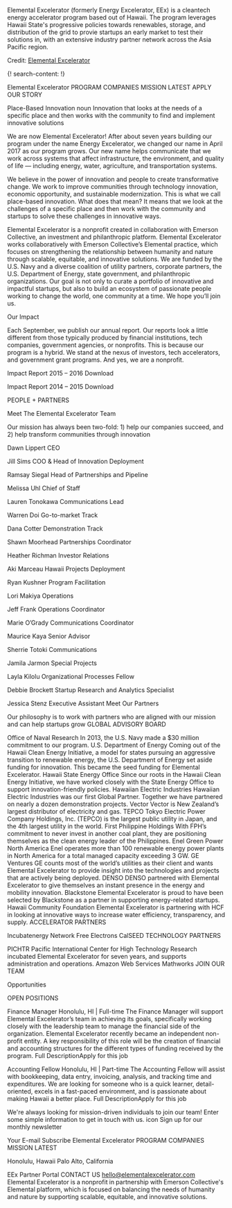 
Elemental Excelerator (formerly Energy Excelerator, EEx) is a cleantech energy accelerator program based out of Hawaii. The program leverages Hawaii State's progressive policies towards renewables, storage, and distribution of the grid to provie startups an early market to test their solutions in, with an extensive industry partner network across the Asia Pacific region.

Credit: [Elemental Excelerator](http://elementalexcelerator.com/)


{! search-content: !}

Elemental Excelerator
PROGRAM COMPANIES MISSION  LATEST APPLY
OUR STORY

Place-Based Innovation
noun
Innovation that looks at the needs of a specific place and then works with the community to find and implement innovative solutions

We are now Elemental Excelerator! After about seven years building our program under the name Energy Excelerator, we changed our name in April 2017 as our program grows. Our new name helps communicate that we work across systems that affect infrastructure, the environment, and quality of life — including energy, water, agriculture, and transportation systems.

We believe in the power of innovation and people to create transformative change. We work to improve communities through technology innovation, economic opportunity, and sustainable modernization. This is what we call place-based innovation. What does that mean? It means that we look at the challenges of a specific place and then work with the community and startups to solve these challenges in innovative ways.

Elemental Excelerator is a nonprofit created in collaboration with Emerson Collective, an investment and philanthropic platform. Elemental Excelerator works collaboratively with Emerson Collective’s Elemental practice, which focuses on strengthening the relationship between humanity and nature through scalable, equitable, and innovative solutions. We are funded by the U.S. Navy and a diverse coalition of utility partners, corporate partners, the U.S. Department of Energy, state government, and philanthropic organizations. Our goal is not only to curate a portfolio of innovative and impactful startups, but also to build an ecosystem of passionate people working to change the world, one community at a time. We hope you’ll join us.



Our Impact

Each September, we publish our annual report. Our reports look a little different from those typically produced by financial institutions, tech companies, government agencies, or nonprofits. This is because our program is a hybrid. We stand at the nexus of investors, tech accelerators, and government grant programs. And yes, we are a nonprofit.
 

Impact Report 2015 – 2016
Download

Impact Report 2014 – 2015
Download


PEOPLE + PARTNERS

Meet The Elemental Excelerator Team

Our mission has always been two-fold: 1) help our companies succeed, and 2) help transform communities through innovation
 
Dawn Lippert
CEO
 
Jill Sims
COO & Head of Innovation Deployment
 
Ramsay Siegal
Head of Partnerships and Pipeline
 
Melissa Uhl
Chief of Staff
 
Lauren Tonokawa
Communications Lead
 
Warren Doi
Go-to-market Track
 
Dana Cotter
Demonstration Track
 
Shawn Moorhead
Partnerships Coordinator
 
Heather Richman
Investor Relations
 
Aki Marceau
Hawaii Projects Deployment
 
Ryan Kushner
Program Facilitation
 
Lori Makiya
Operations
 
Jeff Frank
Operations Coordinator
 
Marie O’Grady
Communications Coordinator
 
Maurice Kaya
Senior Advisor
 
Sherrie Totoki
Communications
 
Jamila Jarmon
Special Projects
 
Layla Kilolu
Organizational Processes Fellow
 
Debbie Brockett
Startup Research and Analytics Specialist
 
Jessica Stenz
Executive Assistant
Meet Our Partners

Our philosophy is to work with partners who are aligned with our mission and can help startups grow
GLOBAL ADVISORY BOARD

Office of Naval Research
In 2013, the U.S. Navy made a $30 million commitment to our program.
U.S. Department of Energy
Coming out of the Hawaii Clean Energy Initiative, a model for states pursuing an aggressive transition to renewable energy, the U.S. Department of Energy set aside funding for innovation. This became the seed funding for Elemental Excelerator.
Hawaii State Energy Office
Since our roots in the Hawaii Clean Energy Initiative, we have worked closely with the State Energy Office to support innovation-friendly policies.
Hawaiian Electric Industries
Hawaiian Electric Industries was our first Global Partner. Together we have partnered on nearly a dozen demonstration projects.
Vector
Vector is New Zealand’s largest distributor of electricity and gas.
TEPCO
Tokyo Electric Power Company Holdings, Inc. (TEPCO) is the largest public utility in Japan, and the 4th largest utility in the world.
First Philippine Holdings
With FPH’s commitment to never invest in another coal plant, they are positioning themselves as the clean energy leader of the Philippines.
Enel Green Power North America
Enel operates more than 100 renewable energy power plants in North America for a total managed capacity exceeding 3 GW.
GE Ventures
GE counts most of the world’s utilities as their client and wants Elemental Excelerator to provide insight into the technologies and projects that are actively being deployed.
DENSO
DENSO partnered with Elemental Excelerator to give themselves an instant presence in the energy and mobility innovation.
Blackstone
Elemental Excelerator is proud to have been selected by Blackstone as a partner in supporting energy-related startups.
Hawaii Community Foundation
Elemental Excelerator is partnering with HCF in looking at innovative ways to increase water efficiency, transparency, and supply.
ACCELERATOR PARTNERS

Incubatenergy Network
Free Electrons
CalSEED
TECHNOLOGY PARTNERS

PICHTR
Pacific International Center for High Technology Research incubated Elemental Excelerator for seven years, and supports administration and operations.
Amazon Web Services
Mathworks
JOIN OUR TEAM

Opportunities

OPEN POSITIONS

Finance Manager
Honolulu, HI  |  Full-time
The Finance Manager will support Elemental Excelerator’s team in achieving its goals, specifically working closely with the leadership team to manage the financial side of the organization. Elemental Excelerator recently became an independent non-profit entity. A key responsibility of this role will be the creation of financial and accounting structures for the different types of funding received by the program.
Full DescriptionApply for this job


Accounting Fellow
Honolulu, HI  |  Part-time
The Accounting Fellow will assist with bookkeeping, data entry, invoicing, analysis, and tracking time and expenditures. We are looking for someone who is a quick learner, detail-oriented, excels in a fast-paced environment, and is passionate about making Hawaii a better place.
Full DescriptionApply for this job


We're always looking for mission-driven individuals to join our team!
Enter some simple information to get in touch with us.
icon
Sign up for our monthly newsletter


Your E-mail
 Subscribe
Elemental Excelerator
PROGRAM COMPANIES MISSION LATEST
  
Honolulu, Hawaii
Palo Alto, California

EEx Partner Portal
CONTACT US
hello@elementalexcelerator.com
Elemental Excelerator is a nonprofit in partnership with Emerson Collective's Elemental platform, which is focused on balancing the needs of humanity and nature by supporting scalable, equitable, and innovative solutions.
